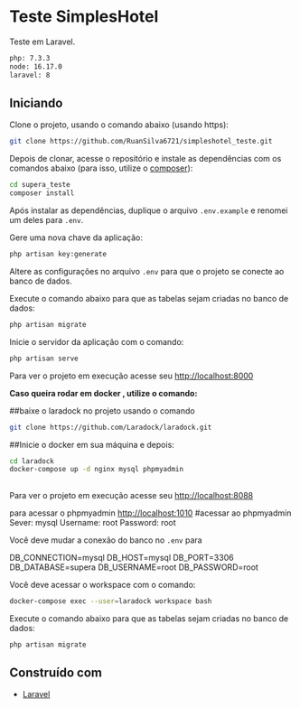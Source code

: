# Teste SimplesHotel

Teste em Laravel. 

```bash
php: 7.3.3
node: 16.17.0
laravel: 8
```
## Iniciando

Clone o projeto, usando o comando abaixo (usando https):

```bash
git clone https://github.com/RuanSilva6721/simpleshotel_teste.git
```

Depois de clonar, acesse o repositório e instale as dependências com os comandos abaixo (para isso, utilize o [composer](https://getcomposer.org/)):

```bash
cd supera_teste
composer install
```

Após instalar as dependências, duplique o arquivo `.env.example` e renomei um deles para `.env`.

Gere uma nova chave da aplicação:

```bash
php artisan key:generate
```

Altere as configurações no arquivo `.env` para que o projeto se conecte ao banco de dados.

Execute o comando abaixo para que as tabelas sejam criadas no banco de dados:

```bash
php artisan migrate
```


Inicie o servidor da aplicação com o comando:

```bash
php artisan serve
```
Para ver o projeto em execução acesse seu [http://localhost:8000](http://localhost:8000)



**Caso queira rodar em docker , utilize o comando:**


##baixe o laradock no projeto usando o comando
```bash
git clone https://github.com/Laradock/laradock.git
```

##Inicie o docker em sua máquina e depois:
```bash
cd laradock
docker-compose up -d nginx mysql phpmyadmin
```
##
Para ver o projeto em execução acesse seu [http://localhost:8088](http://localhost:8088)

para acessar o phpmyadmin [http://localhost:1010](http://localhost:1010)
#acessar ao phpmyadmin
Sever: mysql
Username: root
Password: root

Você deve mudar a conexão do banco no `.env` para

DB_CONNECTION=mysql
DB_HOST=mysql
DB_PORT=3306
DB_DATABASE=supera
DB_USERNAME=root
DB_PASSWORD=root

Você deve acessar o workspace com o comando:
```bash
docker-compose exec --user=laradock workspace bash
```
Execute o comando abaixo para que as tabelas sejam criadas no banco de dados:
```bash
php artisan migrate
```








## Construído com

* [Laravel](https://laravel.com/)
